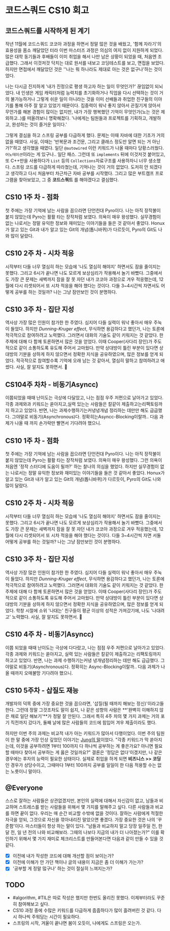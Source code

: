# 코드스쿼드 CS10 회고

## 코드스쿼드를 시작하게 된 계기

작년 11월에 코드스쿼드 코코아 과정을 하면서 정말 많은 것을 배웠고, '함께 자라기'의 효용성을 몸소 깨달았던 터라 이번 마스터즈 과정은 의심의 여지 없이 지원하게 되었다. 많은 대학 동기들과 후배들이 이미 취업을 해서 나만 남은 상황이 되었을 때, 처음엔 조급했다. 그래서 이것저것 닥치는 대로 원서를 내보고 코딩테스트를 보고, 면접을 보았다. 하지만 면접에서 깨달았던 것은 ''나는 뭐 하나라도 제대로 아는 것은 없구나'하는 것이었다.

나는 다시금 진지하게 '내가 진정으로 평생 하고자 하는 일이 무엇인가?' 끊임없이 되뇌었다. 내 인생은 게임 캐릭터처럼 능력치를 초기화하거나 직업을 다시 선택하는 것이 거의 불가능하거나 그렇게 쉬운 일이 아니라는 것을 이미 선배들과 취업한 친구들의 이야기를 통해 아주 잘 알고 있었기 때문이다. 집중력이 워낙 좋지 않아서 끈질기게 앉아서 무언가를 해본 경험이 많이는 없지만, 내가 가장 행복했던 기억이 무엇인가(노는 것은 제외하고..)를 떠올려보니 명확해졌다. '나에게는 팀원들과 프로젝트를 기획하고, 개발하고, 완성하는 것이 즐거운 일이다.'

그렇게 결심을 하고 스프링 공부를 다급하게 했다. 문제는 이때 자바에 대한 기초가 거의 없을 때였다. 사실, 이때는 '반복문과 조건문, 그리고 클래스 정도만 알면 되는 거 아닌가?'하고 생각했을 때였다. 일단 `@autowired` 이런 키워드가 나올 때마다 당황스러웠다. `어노테이션`이라는 게 있구나.. 일단 패스. 그런데 또 `implements` 뒤에 이것저것 붙어있고, 또 C++만을 사용하다가 `List` 등의 `Collections`자료구조를 사용하자니 너무 생소했다. 스프링 코드를 다급하게 따라쳤는데, 기억나는 것이 거의 없었다. 도저히 안 되겠다고 생각하고 다시 처음부터 차근차근 자바 공부를 시작했다. 그리고 많은 부트캠프 프로그램을 찾아보았고, 그 중 **코드스쿼드** 를 해야겠다고 결심했다.

## CS10 1주 차 - 점화

첫 주에는 가장 기억에 남는 사람을 꼽으라면 단언컨대 Pyro이다. 나는 아직 장작불이 붙지 않았는데 Pyro는 활활 타는 장작처럼 보였다. 의욕이 매우 왕성했다. 실무경험이 없는 나로서는 정말 유익한 정보와 재미있는 이야기들을 들은 것 같아서 좋았다. Honux가 알고 있는 Git과 내가 알고 있는 Git의 개념(톱니바퀴)가 다르듯이, Pyro의 Git도 나와 많이 달랐다.

## CS10 2주 차 - 시차 적응

시작부터 다들 너무 열심히 하는 모습에 '나도 열심히 해야지' 하면서도 잠을 줄이지는 못했다.  그리고 6시가 끝나면 나도 모르게 보상심리가 작용해서 놀기 바빴다. 그중에서도 가장 큰 문제는 새벽까지 잠을 잘 못 자던 내가 코코아 과정으로 겨우 적응했는데, 12월에 다시 리셋되어서 또 시차 적응을 해야 했다는 것이다. 다들 3~4시간씩 자면서도 어떻게 공부를 하는 것일까? 나는 그냥 잠만보인 것이 분명하다.

## CS10 3주 차 - 집단 지성

역사상 가장 많은 인원이 참가한 한 주였다. 심지어 다들 실력이 워낙 좋아서 매우 주눅이 들었다. 하지만 _Dunning-Kruger effect_, 무식하면 용감하다고 했던가, 나는 토론에 적극적으로 참여하려고 노력했다. 그러면서 대화의 기술도 같이 키워지는 것 같았다. 한 주제에 대해 다 함께 토론하면서 많은 것을 얻었다. 이때 Cooper(사다리 장인)가 주도적으로 같이 소통하도록 유도해 주어서 고마웠다. 만약 상대방이 틀린 부분이 있다면 상대방의 기분을 상하게 하지 않으면서 정확한 지식을 공유하였으며, 많은 정보를 얻게 되었다. 적극적으로 참여할수록 기억에 오래 남는 것 같아서, 열심히 말하고 참여하려고 애썼다. 사실, 잘 알지도 못하면서. 🥲

## CS104주 차차 - 비동기Asyncc)

이쯤되었을 때때 난이도는 극상에 다달았고, 나는 점점 우주 저편으로 날아가고 있었다. 각종 과제와과 키워드는 쏟아지고,실력 있는는 사람들은 칼같이 제출하고는리팩토링까지 하고고 있었다. 반면, 나는 과제수행하기는커녕녕개념 정리하는 데만만 해도 급급했다. 그야말로 비동기(Asynchronous)다. 정확히는Asyncc-Blocking이랄까.. 다음 과제가 나올 때 까지 손가락만 빨면서 기다려야 했으니.

## CS10 1주 차 - 점화

첫 주에는 가장 기억에 남는 사람을 꼽으라면 단언컨대 Pyro이다. 나는 아직 장작불이 붙지 않았는데 Pyro는 활활 타는 장작처럼 보였다. 의욕이 매우 왕성했다. 그런 의욕이 처음엔 '정작 스터디에 도움이 될까?' 하는 찰나의 의심을 했었다. 하지만 실무경험이 없는 나로서는 정말 유익한 정보와 재미있는 이야기들을 들은 것 같아서 좋았다. Honux가 알고 있는 Git과 내가 알고 있는 Git의 개념(톱니바퀴)가 다르듯이, Pyro의 Git도 나와 많이 달랐다.

## CS10 2주 차 - 시차 적응

시작부터 다들 너무 열심히 하는 모습에 '나도 열심히 해야지' 하면서도 잠을 줄이지는 못했다.  그리고 6시가 끝나면 나도 모르게 보상심리가 작용해서 놀기 바빴다. 그중에서도 가장 큰 문제는 새벽까지 잠을 잘 못 자던 내가 코코아 과정으로 겨우 적응했는데, 12월에 다시 리셋되어서 또 시차 적응을 해야 했다는 것이다. 다들 3~4시간씩 자면 서둘 어떻게 공부를 하는 것일까? 나는 그냥 잠만보인 것이 분명하다.

## CS10 3주 차 - 집단 지성

역사상 가장 많은 인원이 참가한 한 주였다. 심지어 다들 실력이 워낙 좋아서 매우 주눅이 들었다. 하지만 _Dunning-Kruger effect_, 무식하면 용감하다고 했던가, 나는 토론에 적극적으로 참여하려고 노력했다. 그러면서 대화의 기술도 같이 키워지는 것 같았다. 한 주제에 대해 다 함께 토론하면서 많은 것을 얻었다. 이때 Cooper(사다리 장인)가 주도적으로 같이 소통하도록 유도해 주어서 고마웠다. 만약 상대방이 틀린 부분이 있다면 상대방의 기분을 상하게 하지 않으면서 정확한 지식을 공유하였으며, 많은 정보를 얻게 되었다. 학창 시절에 소위 '나대는' 친구들이 평균 이상의 성적은 가져갔기에, 나도 '나대려고' 노력했다. 사실, 잘 알지도 못하면서. 🥲

## CS10 4주 차 - 비동기Asyncc)

이쯤 되었을 때때 난이도는 극상에 다다랐고, 나는 점점 우주 저편으로 날아가고 있었다. 각종 과제와 키워드는 쏟아지고, 실력 있는 사람들은 칼같이 제출하고는 리팩토링까지 하고고 있었다. 반면, 나는 과제 수행하기는커녕 녕개념정리하는 데만 해도 급급했다. 그야말로 비동기(Asynchronous)다. 정확히는 Async-Blocking이랄까.. 다음 과제가 나올 때까지 오매불망 기다려야 했으니.

## CS10 5주차 - 삽질도 재능

개발자의 덕목 중에 가장 중요한 것을 꼽으라면, '삽질(될 때까지 해보는 정신)'이라고들 한다. 그런데 정말 그것조차도 말이 쉽지, 나 같은 성향의 사람은 **'완벽히 이해하지 않은 채로 일단 해보기'**가 정말 잘 안된다. 그래서 특히 4주 차의 몇 가지 과제는 거의 포기 직전까지 갔다가, 둘째 날에 많은 사람들의 코드에 힘입어 겨우 제출이라도 했다.

하지만 이번 주의 과제는 비교적 내가 아는 키워드가 많아서 다행이었다. 이번 주의 팀원이 한 말 중에 가장 인상 깊었던 이야기는 [Jung의 말](https://polynomeer.github.io/TIL/2021-TIL/2021-02-TIL/%EA%B0%9C%EB%B0%9C%EC%9E%90%EC%9D%98_%ED%95%99%EC%8A%B5%EC%9C%A0%ED%98%95.html)이었다. "각종 키워드가 막 쏟아지는데, 이것을 공부하려면 1부터 100까지 다 하나씩 공부하는 게 좋은가요? 아니면 필요할 때마다 찾아서 공부하는 게 옳은 것일까요?" 결론은 '정답은 없다'이겠지만, 나 같은 경우에는 후자의 능력이 필요한 상태이다. 실제로 취업을 하게 되면 **비즈니스 >> 코딩** 인 경우가 상당수이고, 그때마다 1부터 100까지 공부를 일일이 한 다음 적용할 수는 없는 노릇이니 말이다.

## @Everyone

스스로 잘하는 사람들은 상관없겠지만, 본인의 실력에 대해서 자신감이 없고, 남들과 비교하며 스트레스를 받는 사람들을 위해서 몇 가지를 말해주고 싶다. 다른 사람들과 비교를 하면 끝이 없다. 우리는 매 순간 비교할 수밖에 없을 것이다. 잘하는 사람에게 적절한 자극을 얻되, 그것으로 자신을 깎아내리진 말았으면 좋겠다. 가장 중요한 것은 나의 '꾸준함'이다. 마스터들이 항상 하는 말이 있다. "남들과 비교하지 말고 당장 일주일 전, 한 달 전, 일 년 전의 나와 비교해보라. 그때의 나보다 지금의 내가 더 나아졌는가?" 이를 확인하기 위해서 몇 가지 재미로 체크리스트를 만들어본다면 다음과 같이 만들 수 있을 것 같다.

- [x] 이전에 내가 작성한 코드에 대해 개선할 점이 보이는가?
- [x] 이전에 이해가 안 가던 책이나 글의 내용이 지금은 좀 더 이해가 가는가?
- [x] '공부할 게 정말 많구나' 하는 것이 절실히 느껴지는가?

## TODO

- #algorithm, #TIL은 따로 작성은 했지만 한번도 올리진 못했다. 이제부터라도 꾸준히 참여해보고 싶다.
- CS10 과정 중에 수많은 키워드를 다급하게 줍줍하다가 많이 흘려버린 것 같다. 다시 하나씩 주워담는 시간이 필요하다.
- 스프링의 시작, 겨울이 끝나면 봄이 오듯이, 나에게도 스프링은 오는가.

